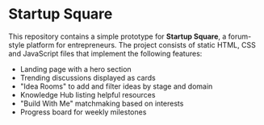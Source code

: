 # Startup Square

This repository contains a simple prototype for **Startup Square**, a forum-style platform for entrepreneurs. The project consists of static HTML, CSS and JavaScript files that implement the following features:

- Landing page with a hero section
- Trending discussions displayed as cards
- "Idea Rooms" to add and filter ideas by stage and domain
- Knowledge Hub listing helpful resources
- "Build With Me" matchmaking based on interests
- Progress board for weekly milestones

